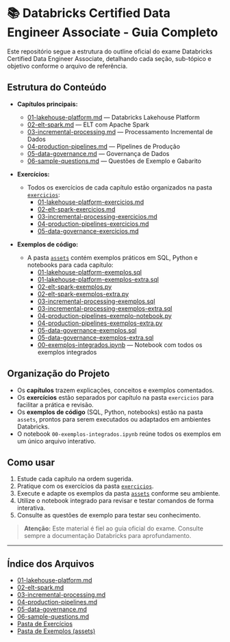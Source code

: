 # 📚 Databricks Certified Data Engineer Associate - Guia Completo

Este repositório segue a estrutura do outline oficial do exame Databricks Certified Data Engineer Associate, detalhando cada seção, sub-tópico e objetivo conforme o arquivo de referência.

## Estrutura do Conteúdo

- **Capítulos principais:**
  - [01-lakehouse-platform.md](./01-lakehouse-platform.md) — Databricks Lakehouse Platform
  - [02-elt-spark.md](./02-elt-spark.md) — ELT com Apache Spark
  - [03-incremental-processing.md](./03-incremental-processing.md) — Processamento Incremental de Dados
  - [04-production-pipelines.md](./04-production-pipelines.md) — Pipelines de Produção
  - [05-data-governance.md](./05-data-governance.md) — Governança de Dados
  - [06-sample-questions.md](./06-sample-questions.md) — Questões de Exemplo e Gabarito

- **Exercícios:**
  - Todos os exercícios de cada capítulo estão organizados na pasta [`exercicios`](./exercicios/):
    - [01-lakehouse-platform-exercicios.md](./exercicios/01-lakehouse-platform-exercicios.md)
    - [02-elt-spark-exercicios.md](./exercicios/02-elt-spark-exercicios.md)
    - [03-incremental-processing-exercicios.md](./exercicios/03-incremental-processing-exercicios.md)
    - [04-production-pipelines-exercicios.md](./exercicios/04-production-pipelines-exercicios.md)
    - [05-data-governance-exercicios.md](./exercicios/05-data-governance-exercicios.md)

- **Exemplos de código:**
  - A pasta [`assets`](./assets/) contém exemplos práticos em SQL, Python e notebooks para cada capítulo:
    - [01-lakehouse-platform-exemplos.sql](./assets/01-lakehouse-platform-exemplos.sql)
    - [01-lakehouse-platform-exemplos-extra.sql](./assets/01-lakehouse-platform-exemplos-extra.sql)
    - [02-elt-spark-exemplos.py](./assets/02-elt-spark-exemplos.py)
    - [02-elt-spark-exemplos-extra.py](./assets/02-elt-spark-exemplos-extra.py)
    - [03-incremental-processing-exemplos.sql](./assets/03-incremental-processing-exemplos.sql)
    - [03-incremental-processing-exemplos-extra.sql](./assets/03-incremental-processing-exemplos-extra.sql)
    - [04-production-pipelines-exemplo-notebook.py](./assets/04-production-pipelines-exemplo-notebook.py)
    - [04-production-pipelines-exemplos-extra.py](./assets/04-production-pipelines-exemplos-extra.py)
    - [05-data-governance-exemplos.sql](./assets/05-data-governance-exemplos.sql)
    - [05-data-governance-exemplos-extra.sql](./assets/05-data-governance-exemplos-extra.sql)
    - [00-exemplos-integrados.ipynb](./assets/00-exemplos-integrados.ipynb) — Notebook com todos os exemplos integrados

## Organização do Projeto

- Os **capítulos** trazem explicações, conceitos e exemplos comentados.
- Os **exercícios** estão separados por capítulo na pasta `exercicios` para facilitar a prática e revisão.
- Os **exemplos de código** (SQL, Python, notebooks) estão na pasta `assets`, prontos para serem executados ou adaptados em ambientes Databricks.
- O notebook `00-exemplos-integrados.ipynb` reúne todos os exemplos em um único arquivo interativo.

## Como usar

1. Estude cada capítulo na ordem sugerida.
2. Pratique com os exercícios da pasta [`exercicios`](./exercicios/).
3. Execute e adapte os exemplos da pasta [`assets`](./assets/) conforme seu ambiente.
4. Utilize o notebook integrado para revisar e testar comandos de forma interativa.
5. Consulte as questões de exemplo para testar seu conhecimento.

> **Atenção:** Este material é fiel ao guia oficial do exame. Consulte sempre a documentação Databricks para aprofundamento.

---

## Índice dos Arquivos

- [01-lakehouse-platform.md](./01-lakehouse-platform.md)
- [02-elt-spark.md](./02-elt-spark.md)
- [03-incremental-processing.md](./03-incremental-processing.md)
- [04-production-pipelines.md](./04-production-pipelines.md)
- [05-data-governance.md](./05-data-governance.md)
- [06-sample-questions.md](./06-sample-questions.md)
- [Pasta de Exercícios](./exercicios/)
- [Pasta de Exemplos (assets)](./assets/) 
